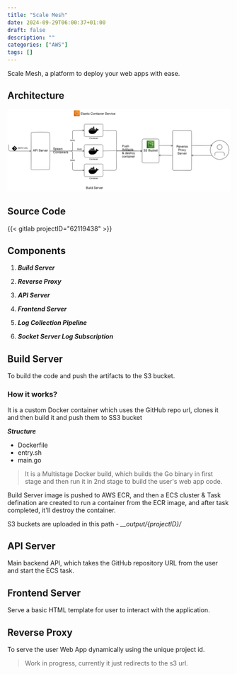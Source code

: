 ```yaml
---
title: "Scale Mesh"
date: 2024-09-29T06:00:37+01:00
draft: false
description: ""
categories: ["AWS"]
tags: []
---
```

Scale Mesh, a platform to deploy your web apps with ease.

## Architecture
![](./featured.png)

## Source Code 
{{< gitlab projectID="62119438" >}}

## Components
1. ***Build Server***

2. ***Reverse Proxy***

3. ***API Server***

4. ***Frontend Server***

4. ***Log Collection Pipeline***

5. ***Socket Server Log Subscription***

## Build Server
To build the code and push the artifacts to the S3 bucket.

### How it works?
It is a custom Docker container which uses the GitHub repo url, clones it and then build it and push them to SS3 bucket

***Structure***
- Dockerfile
- entry.sh
- main.go

> It is a Multistage Docker build, which builds the Go binary in first stage and then run it in 2nd stage to build the user's web app code.

Build Server image is pushed to AWS ECR, and then a ECS cluster & Task defination are created to run a container from the ECR image, and after task completed, it'll destroy the container.


S3 buckets are uploaded in this path - *__output/{projectID}/* 

## API Server
Main backend API, which takes the GitHub repository URL from the user and start the ECS task.

## Frontend Server
Serve a basic HTML template for user to interact with the application.

## Reverse Proxy
To serve the user Web App dynamically using the unique project id.

> Work in progress, currently it just redirects to the s3 url.

